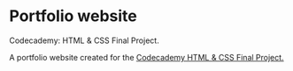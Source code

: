 # Portfolio website
Codecademy: HTML &amp; CSS Final Project.

A portfolio website created for the [Codecademy HTML &amp; CSS Final Project.](https://www.codecademy.com/learn/web)
